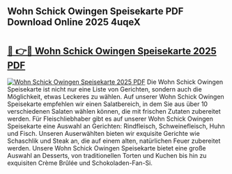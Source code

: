 ## Wohn Schick Owingen Speisekarte PDF Download Online 2025 4uqeX

# <h2><a href="http://gc9t1pa.nevu.top/?p=Wohn+Schick+Owingen+Speisekarte">🔗 👉🔴 Wohn Schick Owingen Speisekarte 2025 PDF</a></h2>

[![Wohn Schick Owingen Speisekarte 2025 PDF](https://i.imgur.com/dBaPXMq.png)](http://gc9t1pa.nevu.top/?p=Wohn+Schick+Owingen+Speisekarte)
Die Wohn Schick Owingen Speisekarte ist nicht nur eine Liste von Gerichten, sondern auch die Möglichkeit, etwas Leckeres zu wählen. Auf unserer Wohn Schick Owingen Speisekarte empfehlen wir einen Salatbereich, in dem Sie aus über 10 verschiedenen Salaten wählen können, die mit frischen Zutaten zubereitet werden. Für Fleischliebhaber gibt es auf unserer Wohn Schick Owingen Speisekarte eine Auswahl an Gerichten: Rindfleisch, Schweinefleisch, Huhn und Fisch. Unseren Auserwählten bieten wir exquisite Gerichte wie Schaschlik und Steak an, die auf einem alten, natürlichen Feuer zubereitet werden. Unsere Wohn Schick Owingen Speisekarte bietet eine große Auswahl an Desserts, von traditionellen Torten und Kuchen bis hin zu exquisiten Crème Brûlée und Schokoladen-Fan-Si.
